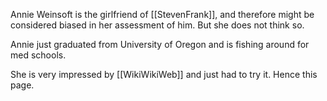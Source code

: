 Annie Weinsoft is the girlfriend of [[StevenFrank]], and therefore might be considered biased in her assessment of him.  But she does not think so.

Annie just graduated from University of Oregon and is fishing around for med schools.

She is very impressed by [[WikiWikiWeb]] and just had to try it.  Hence this page.